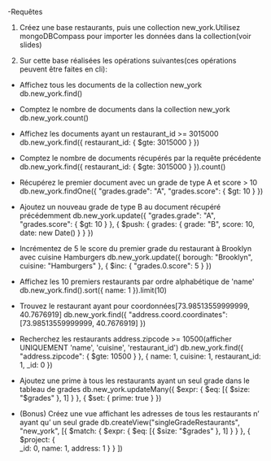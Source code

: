 -Requêtes

1. Créez une base restaurants, puis une collection new_york.Utilisez mongoDBCompass pour importer les données dans la collection(voir slides)

2. Sur cette base réalisées les opérations suivantes(ces opérations peuvent être faites en cli):

- Affichez tous les documents de la collection new_york
db.new_york.find()

- Comptez le nombre de documents dans la collection new_york
db.new_york.count()

- Affichez les documents ayant un restaurant_id >= 3015000
db.new_york.find({
        restaurant_id: {
            $gte: 3015000
        }
    })

- Comptez le nombre de documents récupérés par la requête précédente
db.new_york.find({
        restaurant_id: {
            $gte: 3015000
        }
    }).count()

- Récupérez le premier document avec un grade de type A et score > 10
db.new_york.findOne({
        "grades.grade": "A",
        "grades.score": {
            $gt: 10
        }
    })

- Ajoutez un nouveau grade de type B au document récupéré précédemment
db.new_york.update({
        "grades.grade": "A",
        "grades.score": {
            $gt: 10
        }
    }, {
        $push: {
            grades: {
                grade: "B",
                score: 10,
                date: new Date()
            }
        }
    })

- Incrémentez de 5 le score du premier grade du restaurant à Brooklyn avec cuisine Hamburgers
db.new_york.update({
        borough: "Brooklyn",
        cuisine: "Hamburgers"
    }, {
        $inc: {
            "grades.0.score": 5
        }
    })

- Affichez les 10 premiers restaurants par ordre alphabétique de 'name'
db.new_york.find().sort({
        name: 1
    }).limit(10)

- Trouvez le restaurant ayant pour coordonnées[73.98513559999999, 40.7676919]
db.new_york.find({
        "address.coord.coordinates": [73.98513559999999, 40.7676919]
    })

- Recherchez les restaurants address.zipcode >= 10500(afficher UNIQUEMENT 'name', 'cuisine', 'restaurant_id')
db.new_york.find({
        "address.zipcode": {
            $gte: 10500
        }
    }, {
        name: 1,
        cuisine: 1,
        restaurant_id: 1,
        \_id: 0
    })

- Ajoutez une prime à tous les restaurants ayant un seul grade dans le tableau de grades
db.new_york.updateMany({
        $expr: {
            $eq: [{
                $size: "$grades"
            }, 1]
        }
    }, {
        $set: {
            prime: true
        }
    })

- (Bonus) Créez une vue affichant les adresses de tous les restaurants n’ ayant qu’ un seul grade
db.createView("singleGradeRestaurants", "new_york", [{
        $match: {
            $expr: {
                $eq: [{
                    $size: "$grades"
                }, 1]
            }
        }
    },
    {
        $project: {
            \
            _id: 0,
            name: 1,
            address: 1
        }
    }
])